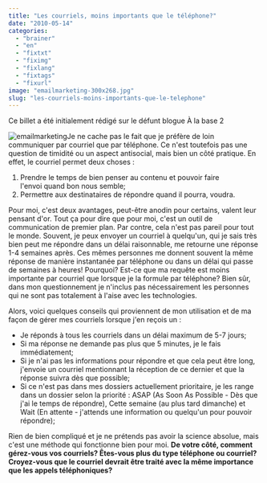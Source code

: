 ```yaml
---
title: "Les courriels, moins importants que le téléphone?"
date: "2010-05-14"
categories: 
  - "brainer"
  - "en"
  - "fixtxt"
  - "fiximg"
  - "fixlang"
  - "fixtags"
  - "fixurl"
image: "emailmarketing-300x268.jpg"
slug: "les-courriels-moins-importants-que-le-telephone"
---
```


Ce billet a été initialement rédigé sur le défunt blogue À la base 2

![](images/emailmarketing-300x268.jpg "emailmarketing")Je ne cache pas le fait que je préfère de loin communiquer par courriel que par téléphone. Ce n'est toutefois pas une question de timidité ou un aspect antisocial, mais bien un côté pratique. En effet, le courriel permet deux choses :

1. Prendre le temps de bien penser au contenu et pouvoir faire l'envoi quand bon nous semble;
2. Permettre aux destinataires de répondre quand il pourra, voudra.

Pour moi, c'est deux avantages, peut-être anodin pour certains, valent leur pensant d'or. Tout ça pour dire que pour moi, c'est un outil de communication de premier plan. Par contre, cela n'est pas pareil pour tout le monde. Souvent, je peux envoyer un courriel à quelqu'un, qui je sais très bien peut me répondre dans un délai raisonnable, me retourne une réponse 1-4 semaines après. Ces mêmes personnes me donnent souvent la même réponse de manière instantanée par téléphone ou dans un délai qui passe de semaines à heures! Pourquoi? Est-ce que ma requête est moins importante par courriel que lorsque je la formule par téléphone? Bien sûr, dans mon questionnement je n'inclus pas nécessairement les personnes qui ne sont pas totalement à l'aise avec les technologies.

Alors, voici quelques conseils qui proviennent de mon utilisation et de ma façon de gérer mes courriels lorsque j'en reçois un :

- Je réponds à tous les courriels dans un délai maximum de 5-7 jours;
- Si ma réponse ne demande pas plus que 5 minutes, je le fais immédiatement;
- Si je n'ai pas les informations pour répondre et que cela peut être long, j'envoie un courriel mentionnant la réception de ce dernier et que la réponse suivra dès que possible;
- Si ce n'est pas dans mes dossiers actuellement prioritaire, je les range dans un dossier selon la priorité : ASAP (As Soon As Possible - Dès que j'ai le temps de répondre), Cette semaine (au plus tard dimanche) et Wait (En attente - j'attends une information ou quelqu'un pour pouvoir répondre);

Rien de bien compliqué et je ne prétends pas avoir la science absolue, mais c'est une méthode qui fonctionne bien pour moi. **De votre côté, comment gérez-vous vos courriels? Êtes-vous plus du type téléphone ou courriel? Croyez-vous que le courriel devrait être traité avec la même importance que les appels téléphoniques?**
